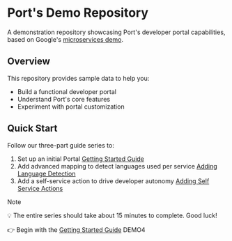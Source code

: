 # Port's Demo Repository

A demonstration repository showcasing Port's developer portal capabilities, based on Google's [microservices demo](https://github.com/GoogleCloudPlatform/microservices-demo).

## Overview

This repository provides sample data to help you:

- Build a functional developer portal
- Understand Port's core features
- Experiment with portal customization

## Quick Start

Follow our three-part guide series to:

1. Set up an initial Portal [Getting Started Guide](GETTING-STARTED.md)
2. Add advanced mapping to detect languages used per service [Adding Language Detection](ADDING-LANGUAGE.md)
3. Add a self-service action to drive developer autonomy [Adding Self Service Actions](SELF-SERVICE-ACTIONS.md)

> [!NOTE]  
> 💡 The entire series should take about 15 minutes to complete. Good luck!

👉 Begin with the [Getting Started Guide](GETTING-STARTED.md)
DEMO4
